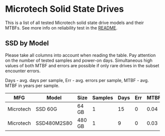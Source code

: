 Microtech Solid State Drives
============================

This is a list of all tested Microtech solid state drive models and their MTBFs. See
more info on reliability test in the [README](https://github.com/linuxhw/SMART).

SSD by Model
------------

Please take all columns into account when reading the table. Pay attention on the
number of tested samples and power-on days. Simultaneous high values of both MTBF
and errors are possible if only rare drives in the subset encounter errors.

Days - avg. days per sample,
Err  - avg. errors per sample,
MTBF - avg. MTBF in years per sample.

| MFG       | Model              | Size   | Samples | Days  | Err   | MTBF |
|-----------|--------------------|--------|---------|-------|-------|------|
| Microtech | SSD 60G            | 64 GB  | 1       | 15    | 0     | 0.04   |
| Microtech | SSD480M2S80        | 480 GB | 1       | 9     | 0     | 0.03   |
